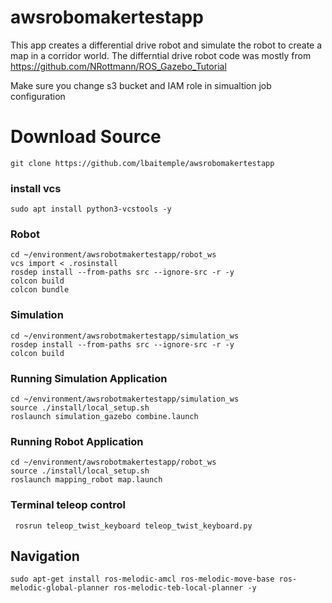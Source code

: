 # awsrobomakertestapp
This app creates a differential drive robot and simulate the robot to create a map in a corridor world. The differntial drive robot code was mostly from https://github.com/NRottmann/ROS_Gazebo_Tutorial

Make sure you change  s3 bucket and IAM role in simualtion job configuration



#  Download Source
```
git clone https://github.com/lbaitemple/awsrobomakertestapp
```
### install vcs
```
sudo apt install python3-vcstools -y
```
### Robot
```
cd ~/environment/awsrobotmakertestapp/robot_ws
vcs import < .rosinstall
rosdep install --from-paths src --ignore-src -r -y
colcon build
colcon bundle
```

### Simulation
```
cd ~/environment/awsrobotmakertestapp/simulation_ws
rosdep install --from-paths src --ignore-src -r -y
colcon build
```

### Running Simulation Application 

```
cd ~/environment/awsrobotmakertestapp/simulation_ws
source ./install/local_setup.sh
roslaunch simulation_gazebo combine.launch
```

### Running Robot Application 

```
cd ~/environment/awsrobotmakertestapp/robot_ws
source ./install/local_setup.sh
roslaunch mapping_robot map.launch
```

### Terminal teleop control
```
 rosrun teleop_twist_keyboard teleop_twist_keyboard.py
```

## Navigation
```
sudo apt-get install ros-melodic-amcl ros-melodic-move-base ros-melodic-global-planner ros-melodic-teb-local-planner -y
```
